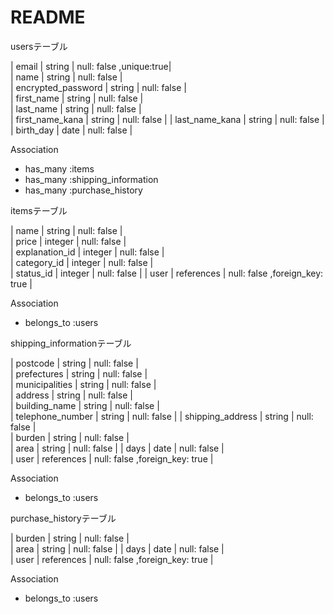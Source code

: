 # README

usersテーブル

| email                 | string | null: false ,unique:true|  
| name                  | string | null: false |  
| encrypted_password    | string | null: false |  
| first_name            | string | null: false |  
| last_name             | string | null: false |  
| first_name_kana       | string | null: false | 
| last_name_kana        | string | null: false |  
| birth_day             | date   | null: false |  

Association

- has_many :items
- has_many :shipping_information
- has_many :purchase_history

itemsテーブル

| name                | string      | null: false |  
| price               | integer     | null: false |   
| explanation_id         | integer      | null: false |  
| category_id            | integer      | null: false |  
| status_id              | integer      | null: false | 
| user                | references  | null: false ,foreign_key: true |  

Association

- belongs_to :users

shipping_informationテーブル

| postcode                  | string   | null: false |  
| prefectures               | string   | null: false |  
| municipalities            | string   | null: false |  
| address                   | string   | null: false |  
| building_name             | string   | null: false |  
| telephone_number          | string   | null: false | 
| shipping_address          | string   | null: false |  
| burden                    | string   | null: false |  
| area                      | string   | null: false | 
| days                      | date     | null: false |  
| user                      | references  | null: false ,foreign_key: true |

Association

- belongs_to :users

purchase_historyテーブル

| burden                    | string   | null: false |  
| area                      | string   | null: false | 
| days                      | date     | null: false |  
| user                      | references  | null: false ,foreign_key: true |

Association

- belongs_to :users
